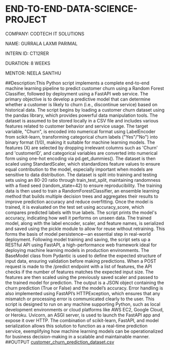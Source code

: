 # END-TO-END-DATA-SCIENCE-PROJECT

COMPANY: CODTECH IT SOLUTIONS

NAME: GURRALA LAXMI PARIMAL

INTERN ID: CT12RER

DURATION: 8 WEEKS

MENTOR: NEELA SANTHU

##Description:This Python script implements a complete end-to-end machine learning pipeline to predict customer churn using a Random Forest Classifier, followed by deployment using a FastAPI web service. The primary objective is to develop a predictive model that can determine whether a customer is likely to churn (i.e., discontinue service) based on historical data. The script begins by loading a customer churn dataset using the pandas library, which provides powerful data manipulation tools. The dataset is assumed to be stored locally in a CSV file and includes various features related to customer behavior and service usage. The target variable, "Churn", is encoded into numerical format using LabelEncoder from scikit-learn, transforming categorical churn labels ("Yes"/"No") into binary format (1/0), making it suitable for machine learning models.
The features (X) are selected by dropping irrelevant columns such as 'Churn' and 'customerID', and categorical variables are converted into numerical form using one-hot encoding via pd.get_dummies(). The dataset is then scaled using StandardScaler, which standardizes feature values to ensure equal contribution to the model, especially important when models are sensitive to data distribution. The dataset is split into training and testing sets using an 80-20 ratio through train_test_split, maintaining randomness with a fixed seed (random_state=42) to ensure reproducibility. The training data is then used to train a RandomForestClassifier, an ensemble learning method that builds multiple decision trees and aggregates their results to improve prediction accuracy and reduce overfitting.
Once the model is trained, it is evaluated on the test set using accuracy_score, which compares predicted labels with true labels. The script prints the model's accuracy, indicating how well it performs on unseen data. The trained model, along with the label encoder, scaler, and feature names, is serialized and saved using the pickle module to allow for reuse without retraining. This forms the basis of model persistence—an essential step in real-world deployment.
Following model training and saving, the script sets up a RESTful API using FastAPI, a high-performance web framework ideal for deploying machine learning models in production environments. The BaseModel class from Pydantic is used to define the expected structure of input data, ensuring validation before making predictions. When a POST request is made to the /predict endpoint with a list of features, the API checks if the number of features matches the expected input size. The features are then scaled using the previously saved scaler and passed to the trained model for prediction. The output is a JSON object containing the churn prediction (True or False) and the model’s accuracy. Error handling is also implemented using FastAPI’s HTTPException, which ensures that any mismatch or processing error is communicated clearly to the user.
This script is designed to run on any machine supporting Python, such as local development environments or cloud platforms like AWS EC2, Google Cloud, or Heroku. Uvicorn, an ASGI server, is used to launch the FastAPI app and expose it over HTTP. The combination of scikit-learn, FastAPI, and model serialization allows this solution to function as a real-time prediction service, exemplifying how machine learning models can be operationalized for business decision-making in a scalable and maintainable manner.
##OUTPUT
[customer_churn_prediction_dataset.csv](https://github.com/user-attachments/files/19614481/customer_churn_prediction_dataset.csv)
